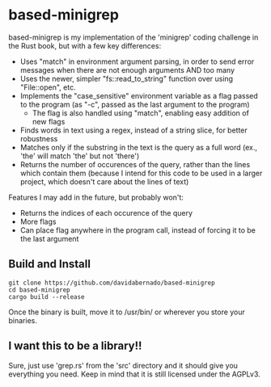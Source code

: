 # based-minigrep
based-minigrep is my implementation of the 'minigrep' coding challenge in the Rust book, but with a few key differences:

- Uses "match" in environment argument parsing, in order to send error messages when there are not enough arguments AND too many
- Uses the newer, simpler "fs::read_to_string" function over using "File::open", etc.
- Implements the "case_sensitive" environment variable as a flag passed to the program (as "-c", passed as the last argument to the program)
	- The flag is also handled using "match", enabling easy addition of new flags
- Finds words in text using a regex, instead of a string slice, for better robustness
- Matches only if the substring in the text is the query as a full word (ex., 'the' will match 'the' but not 'there')
- Returns the number of occurences of the query, rather than the lines which contain them (because I intend for this code to be used in a larger project, which doesn't care about the lines of text)

Features I may add in the future, but probably won't:

- Returns the indices of each occurence of the query
- More flags
- Can place flag anywhere in the program call, instead of forcing it to be the last argument

## Build and Install

```
git clone https://github.com/davidabernado/based-minigrep
cd based-minigrep
cargo build --release
```

 Once the binary is built, move it to /usr/bin/ or wherever you store your binaries.

## I want this to be a library!!
Sure, just use 'grep.rs' from the 'src' directory and it should give you everything you need. Keep in mind that it is still licensed under the AGPLv3.
